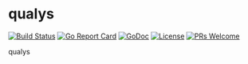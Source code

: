 # qualys

[![Build Status](https://api.travis-ci.org/nortonlifelock/qualys.svg?branch=master)](https://travis-ci.org/nortonlifelock/qualys)
[![Go Report Card](https://goreportcard.com/badge/github.com/nortonlifelock/qualys)](https://goreportcard.com/report/github.com/nortonlifelock/qualys)
[![GoDoc](https://godoc.org/github.com/nortonlifelock/qualys?status.svg)](https://godoc.org/github.com/nortonlifelock/qualys)
[![License](https://img.shields.io/badge/License-Apache%202.0-blue.svg)](https://opensource.org/licenses/Apache-2.0) [![PRs Welcome](https://img.shields.io/badge/PRs-welcome-brightgreen.svg)](http://makeapullrequest.com)

qualys

